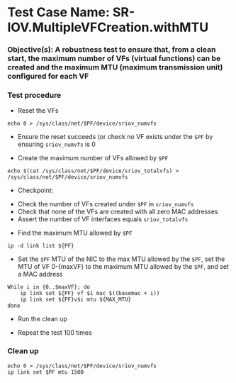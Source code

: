 # Test Case Name: SR-IOV.MultipleVFCreation.withMTU

### Objective(s): A robustness test to ensure that, from a clean start, the maximum number of VFs (virtual functions) can be created and the maximum MTU (maximum transmission unit) configured for each VF

### Test procedure

* Reset the VFs
```
echo 0 > /sys/class/net/$PF/device/sriov_numvfs
```

* Ensure the reset succeeds (or check no VF exists under the ```$PF``` by ensuring ```sriov_numvfs``` is 0

* Create the maximum number of VFs allowed by ```$PF```
```
echo $(cat /sys/class/net/$PF/device/sriov_totalvfs) > /sys/class/net/$PF/device/sriov_numvfs
```

* Checkpoint: 
 - Check the number of VFs created under ```$PF``` in ```sriov_numvfs```
 - Check that none of the VFs are created with all zero MAC addresses
 - Assert the number of VF interfaces equals ```sriov_totalvfs```

* Find the maximum MTU allowed by ```$PF```
```
ip -d link list ${PF}
```

* Set the ```$PF``` MTU of the NIC to the max MTU allowed by the ```$PF```, set the MTU of VF 0-{maxVF} to the maximum MTU allowed by the ```$PF```, and set a MAC address
```
While i in {0..$maxVF}; do
    ip link set ${PF} vf $i mac $((basemac + i))
    ip link set ${PF}v$i mtu ${MAX_MTU}
done
```

* Run the clean up

* Repeat the test 100 times

### Clean up
```
echo 0 > /sys/class/net/$PF/device/sriov_numvfs
ip link set $PF mtu 1500
```
